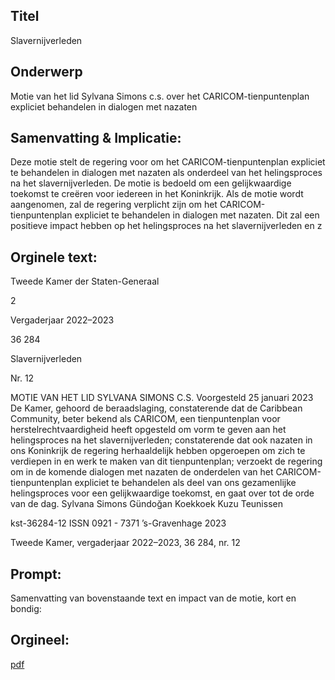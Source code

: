## Titel
Slavernijverleden
## Onderwerp
Motie van het lid Sylvana Simons c.s. over het CARICOM-tienpuntenplan expliciet behandelen in dialogen met nazaten 
## Samenvatting & Implicatie:

Deze motie stelt de regering voor om het CARICOM-tienpuntenplan expliciet te behandelen in dialogen met nazaten als onderdeel van het helingsproces na het slavernijverleden. De motie is bedoeld om een gelijkwaardige toekomst te creëren voor iedereen in het Koninkrijk. Als de motie wordt aangenomen, zal de regering verplicht zijn om het CARICOM-tienpuntenplan expliciet te behandelen in dialogen met nazaten. Dit zal een positieve impact hebben op het helingsproces na het slavernijverleden en z
## Orginele text:


Tweede Kamer der Staten-Generaal

2

Vergaderjaar 2022–2023

36 284

Slavernijverleden

Nr. 12

MOTIE VAN HET LID SYLVANA SIMONS C.S.
Voorgesteld 25 januari 2023
De Kamer,
gehoord de beraadslaging,
constaterende dat de Caribbean Community, beter bekend als CARICOM,
een tienpuntenplan voor herstelrechtvaardigheid heeft opgesteld om
vorm te geven aan het helingsproces na het slavernijverleden;
constaterende dat ook nazaten in ons Koninkrijk de regering herhaaldelijk
hebben opgeroepen om zich te verdiepen in en werk te maken van dit
tienpuntenplan;
verzoekt de regering om in de komende dialogen met nazaten de
onderdelen van het CARICOM-tienpuntenplan expliciet te behandelen als
deel van ons gezamenlijke helingsproces voor een gelijkwaardige
toekomst,
en gaat over tot de orde van de dag.
Sylvana Simons
Gündoğan
Koekkoek
Kuzu
Teunissen

kst-36284-12
ISSN 0921 - 7371
’s-Gravenhage 2023

Tweede Kamer, vergaderjaar 2022–2023, 36 284, nr. 12


## Prompt:
Samenvatting van bovenstaande text en impact van de motie, kort en bondig:

## Orgineel:
[pdf](https://gegevensmagazijn.tweedekamer.nl/OData/v4/2.0/Document(c65481af-34bb-48ff-a744-cf7699347945)/resource)
